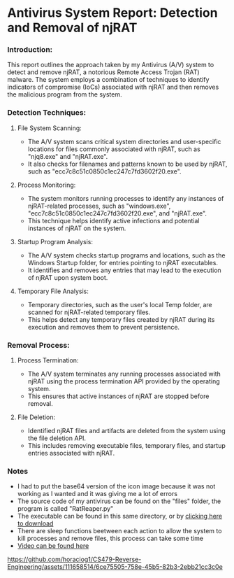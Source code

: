 # Antivirus System Report: Detection and Removal of njRAT

### Introduction:
This report outlines the approach taken by my Antivirus (A/V) system to detect and remove njRAT, a notorious Remote Access Trojan (RAT) malware. The system employs a combination of techniques to identify indicators of compromise (IoCs) associated with njRAT and then removes the malicious program from the system.

### Detection Techniques:
1. File System Scanning:
    - The A/V system scans critical system directories and user-specific locations for files commonly associated with njRAT, such as "njq8.exe" and "njRAT.exe".
    - It also checks for filenames and patterns known to be used by njRAT, such as "ecc7c8c51c0850c1ec247c7fd3602f20.exe".
  

2. Process Monitoring:
    - The system monitors running processes to identify any instances of njRAT-related processes, such as "windows.exe", "ecc7c8c51c0850c1ec247c7fd3602f20.exe", and "njRAT.exe".
    - This technique helps identify active infections and potential instances of njRAT on the system.


3. Startup Program Analysis:
    - The A/V system checks startup programs and locations, such as the Windows Startup folder, for entries pointing to njRAT executables.
    - It identifies and removes any entries that may lead to the execution of njRAT upon system boot.
  

4. Temporary File Analysis:
    - Temporary directories, such as the user's local Temp folder, are scanned for njRAT-related temporary files.
    - This helps detect any temporary files created by njRAT during its execution and removes them to prevent persistence.
  

### Removal Process:

1. Process Termination:
    - The A/V system terminates any running processes associated with njRAT using the process termination API provided by the operating system.
    - This ensures that active instances of njRAT are stopped before removal.
  

2. File Deletion:
    - Identified njRAT files and artifacts are deleted from the system using the file deletion API.
    - This includes removing executable files, temporary files, and startup entries associated with njRAT.
   

### Notes
- I had to put the base64 version of the icon image because it was not working as I wanted and it was giving me a lot of errors
- The source code of my antivirus can be found on the "files" folder, the program is called "RatReaper.py"
- The executable can be found in this same directory, or by [clicking here to download](https://github.com/horaciog1/CS479-Reverse-Engineering/blob/main/Assignment%209/RatReaper.exe)
- There are sleep functions beetween each action to allow the system to kill processes and remove files, this process can take some time
- [Video can be found here](https://github.com/horaciog1/CS479-Reverse-Engineering/blob/main/Assignment%209/2024-04-22%2002-48-46.mp4)

https://github.com/horaciog1/CS479-Reverse-Engineering/assets/111658514/6ce75505-758e-45b5-82b3-2ebb21cc3c0e

